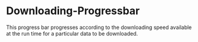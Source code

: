 # Downloading-Progressbar
This progress bar progresses according to the downloading speed available at the run time for a particular data to be downloaded.
